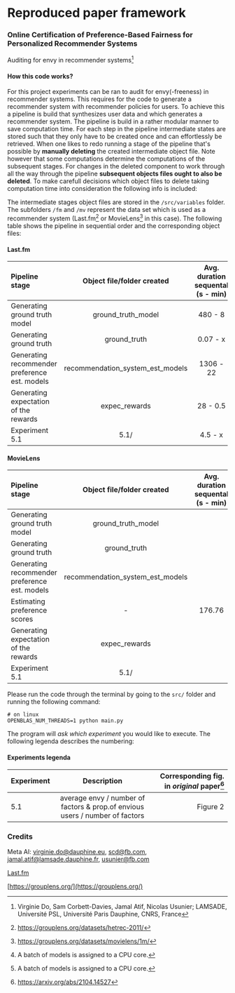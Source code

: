 # Reproduced paper framework 
### Online Certification of Preference-Based Fairness for Personalized Recommender Systems
Auditing for envy in recommender systems[^1]
#### How this code works?
For this project experiments can be ran to audit for envy(-freeness) in recommender systems.
This requires for the code to generate a recommender system with recommender policies for users.
To achieve this a pipeline is build that synthesizes user data and which generates a recommender system.
The pipeline is build in a rather modular manner to save computation time.
For each step in the pipeline intermediate states are stored such that they only have to be created once and can effortlessly be retrieved.
When one likes to redo running a stage of the pipeline that's possible by **manually deleting** the created intermediate object file. 
Note however that some computations determine the computations of the subsequent stages. 
For changes in the deleted component to work through all the way through the pipeline **subsequent objects files ought to also be deleted**. 
To make carefull decisions which object files to delete taking computation time into consideration the following info is included:

The intermediate stages object files are stored in the ```/src/variables``` folder.
The subfolders ```/fm``` and ```/mv``` represent the data set which is used as a recommender system (Last.fm[^2] or MovieLens[^3] in this case). The following table shows the pipeline in sequential order and the corresponding object files:

#### Last.fm
| Pipeline stage                                | Object file/folder created          | Avg. duration sequental (s - min)  |  Avg. duration multiprocessing batch[^4] |
| :---                                          |    :----:                           |    :----:                           |                        ---: |
| Generating ground truth model                 | ground\_truth\_model                | 480 - 8                     | | 
| Generating ground truth                       | ground\_truth                       | 0.07 - x                    | | 
| Generating recommender preference est. models | recommendation\_system_est\_models  | 1306 - 22                   |1250 - 21 | 
| Generating expectation of the rewards         | expec\_rewards                      | 28 - 0.5                    | | 
| Experiment 5.1                                |  5.1/                               | 4.5 - x                     | | 

#### MovieLens
| Pipeline stage                                | Object file/folder created          | Avg. duration sequental (s - min)  |  Avg. duration multiprocessing batch[^4] |
| :---                                          |    :----:                           |    :----:                           |                        ---: |
| Generating ground truth model                 | ground\_truth\_model                |                      | | 
| Generating ground truth                       | ground\_truth                       |                     | | 
| Generating recommender preference est. models | recommendation\_system_est\_models  |                    | 3153.75 - 52 | 
| Estimating preference scores                  | -                                   | 176.76                      |              |             
| Generating expectation of the rewards         | expec\_rewards                      |                     | | 
| Experiment 5.1                                |  5.1/                               |                      | | 




Please run the code through the terminal by going to the ```src/``` folder and running the following command:

```
# on linux
OPENBLAS_NUM_THREADS=1 python main.py
```

The program will *ask which experiment* you would like to execute. The following legenda describes the numbering: 

#### Experiments legenda
| Experiment       | Description                          | Corresponding fig. in *original* paper[^5] | 
| :-               |    :----:                            |                                       ---: |
| 5.1              | average envy / number of factors & prop.of envious users / number of factors | Figure 2                                   |


### Credits
Meta AI:
virginie.do@dauphine.eu, scd@fb.com, jamal.atif@lamsade.dauphine.fr, usunier@fb.com

[Last.fm](https://www.last.fm/)

[https://grouplens.org/](https://grouplens.org/)

[^1]: Virginie Do, Sam Corbett-Davies, Jamal Atif, Nicolas Usunier; LAMSADE, Université PSL, Université Paris Dauphine, CNRS, France
[^2]: https://grouplens.org/datasets/hetrec-2011/
[^3]: https://grouplens.org/datasets/movielens/1m/
[^4]: A batch of models is assigned to a CPU core.
[^5]: https://arxiv.org/abs/2104.14527
